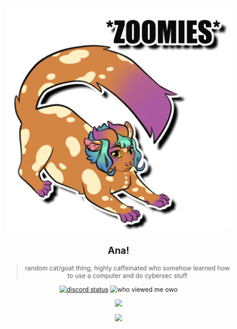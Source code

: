 <div align="center">
<img src="https://raw.githubusercontent.com/anag0at/Twitch-Res/refs/heads/main/IMG_0275.png" />
  
  <h2>Ana!</h2>
  <blockquote>random cat/goat thing, highly caffeinated who somehow learned how to use a computer and do cybersec stuff</blockquote>

  <a href='https://discord.com/users/280879273835888641' target='_blank'><img alt="discord status" src="https://api.statusbadges.me/badge/status/280879273835888641" /></a>
  <img alt="who viewed me owo" src="https://komarev.com/ghpvc/?username=anag0at" />
  </a>
  
  <p align="center">
    <a href="https://skillicons.dev">
      <img src='https://skillicons.dev/icons?i=docker,cloudflare,git,discord,js,linux,' />
    </a>
  </p>
  
  <a href="https://discord.com/users/280879273835888641">
    <img src="https://lanyard.cnrad.dev/api/280879273835888641?bg=333333&borderRadius=10px" />
  </a>
</div>

